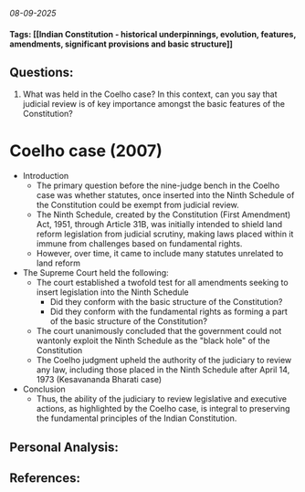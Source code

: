 *08-09-2025*
#### Tags: [[Indian Constitution - historical underpinnings, evolution, features, amendments, significant provisions and basic structure]]


## Questions:

1. What was held in the Coelho case? In this context, can you say that judicial review is of key importance amongst the basic features of the Constitution?

# Coelho case (2007)

- Introduction
	- The primary question before the nine-judge bench in the Coelho case was whether statutes, once inserted into the Ninth Schedule of the Constitution could be exempt from judicial review. 
	- The Ninth Schedule, created by the Constitution (First Amendment) Act, 1951, through Article 31B, was initially intended to shield land reform legislation from judicial scrutiny, making laws placed within it immune from challenges based on fundamental rights.
	- However, over time, it came to include many statutes unrelated to land reform
- The Supreme Court held the following:
	- The court established a twofold test for all amendments seeking to insert legislation into the Ninth Schedule
		- Did they conform with the basic structure of the Constitution?
		- Did they conform with the fundamental rights as forming a part of the basic structure of the Constitution?
	- The court unanimously concluded that the government could not wantonly exploit the Ninth Schedule as the "black hole" of the Constitution
	- The Coelho judgment upheld the authority of the judiciary to review any law, including those placed in the Ninth Schedule after April 14, 1973 (Kesavananda Bharati case)
- Conclusion
	- Thus, the ability of the judiciary to review legislative and executive actions, as highlighted by the Coelho case, is integral to preserving the fundamental principles of the Indian Constitution.




## Personal Analysis:


## References: